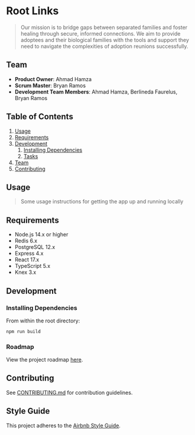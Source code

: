 # Root Links

> Our mission is to bridge gaps between separated families and foster healing through secure, informed connections. We aim to provide adoptees and their biological families with the tools and support they need to navigate the complexities of adoption reunions successfully.

## Team

- **Product Owner**: Ahmad Hamza
- **Scrum Master**: Bryan Ramos
- **Development Team Members**: Ahmad Hamza, Berlineda Faurelus, Bryan Ramos

## Table of Contents

1. [Usage](#Usage)
1. [Requirements](#requirements)
1. [Development](#development)
   1. [Installing Dependencies](#installing-dependencies)
   1. [Tasks](#tasks)
1. [Team](#team)
1. [Contributing](#contributing)

## Usage

> Some usage instructions for getting the app up and running locally

## Requirements

- Node.js 14.x or higher
- Redis 6.x
- PostgreSQL 12.x
- Express 4.x
- React 17.x
- TypeScript 5.x
- Knex 3.x

## Development

### Installing Dependencies

From within the root directory:

```sh
npm run build
```

### Roadmap

View the project roadmap [here](LINK_TO_PROJECTS_TAB).

## Contributing

See [CONTRIBUTING.md](CONTRIBUTING.md) for contribution guidelines.

## Style Guide

This project adheres to the [Airbnb Style Guide](https://github.com/airbnb/javascript).
